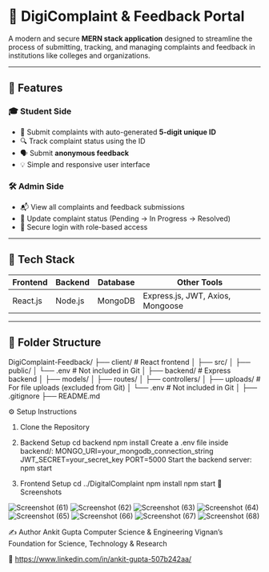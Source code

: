 # 📢 DigiComplaint & Feedback Portal

A modern and secure **MERN stack application** designed to streamline the process of submitting, tracking, and managing complaints and feedback in institutions like colleges and organizations.

---

## 🚀 Features

### 🎓 Student Side
- 📝 Submit complaints with auto-generated **5-digit unique ID** 
- 🔍 Track complaint status using the ID
- 🗣️ Submit **anonymous feedback**
- 💡 Simple and responsive user interface

### 🛠️ Admin Side
- 📬 View all complaints and feedback submissions
- 📝 Update complaint status (Pending → In Progress → Resolved)
- 🔐 Secure login with role-based access

---

## 🧰 Tech Stack

| Frontend | Backend | Database | Other Tools |
|----------|---------|----------|-------------|
| React.js | Node.js | MongoDB  | Express.js, JWT, Axios, Mongoose |

---

## 📁 Folder Structure

DigiComplaint-Feedback/
├── client/ # React frontend
│ ├── src/
│ ├── public/
│ └── .env # Not included in Git
│
├── backend/ # Express backend
│ ├── models/
│ ├── routes/
│ ├── controllers/
│ ├── uploads/ # For file uploads (excluded from Git)
│ └── .env # Not included in Git
│
├── .gitignore
├── README.md

⚙️ Setup Instructions
1. Clone the Repository

2. Backend Setup
   cd backend
   npm install
   Create a .env file inside backend/:
   MONGO_URI=your_mongodb_connection_string
  JWT_SECRET=your_secret_key
  PORT=5000
Start the backend server:
npm start
3. Frontend Setup
   cd ../DigitalComplaint
   npm install
   npm start
📸 Screenshots

![Screenshot (61)](https://github.com/user-attachments/assets/2b79a364-80ec-4907-86ec-a7e424721a0a)
![Screenshot (62)](https://github.com/user-attachments/assets/8bf23336-7248-41c5-9134-fbb708eba47c)
![Screenshot (63)](https://github.com/user-attachments/assets/93ffaebd-5a2a-4e71-8237-b931310fa682)
![Screenshot (64)](https://github.com/user-attachments/assets/28412613-1e58-44de-9d89-a0627b7e6abe)
![Screenshot (65)](https://github.com/user-attachments/assets/17a2eca1-06a7-4afe-88f6-97dcbfda35bb)
![Screenshot (66)](https://github.com/user-attachments/assets/9df4760c-4806-4290-9b72-d3bb0fa21378)
![Screenshot (67)](https://github.com/user-attachments/assets/40aed493-d587-49f3-b343-d87ba1c20059)
![Screenshot (68)](https://github.com/user-attachments/assets/e10ccb8c-6373-4f41-8859-3705f4ecfe7b)

✍️ Author
Ankit Gupta
Computer Science & Engineering
Vignan’s Foundation for Science, Technology & Research

🔗 https://www.linkedin.com/in/ankit-gupta-507b242aa/
